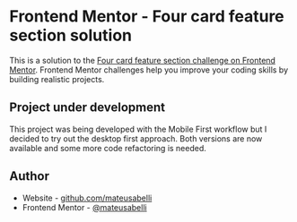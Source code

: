 # Frontend Mentor - Four card feature section solution

This is a solution to the [Four card feature section challenge on Frontend Mentor](https://www.frontendmentor.io/challenges/four-card-feature-section-weK1eFYK). Frontend Mentor challenges help you improve your coding skills by building realistic projects. 

## Project under development

This project was being developed with the Mobile First workflow but I decided to try out the desktop first approach.
Both versions are now available and some more code refactoring is needed.


## Author

- Website - [github.com/mateusabelli](https://github.com/mateusabelli)
- Frontend Mentor - [@mateusabelli](https://www.frontendmentor.io/profile/mateusabelli)
